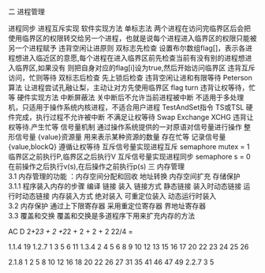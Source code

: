 二 进程管理

进程同步
进程互斥实现
 软件实现方法
  单标志法 两个进程在访问完临界区后会把使用临界区的权限转交给另一个进程，也就是说每个进程进入临界区的权限只能被另一个进程赋予
          违背空闲让进原则
  双标志先检查 设置布尔数组flag[]，表示各进程想进入临近区的意愿,每个进程在进入临界区前先检查当前有没有别的进程想进入临界区,如果没有
              则把自身对应的flag[i]设为true,然后开始访问临界区
              违背互斥访问，忙则等待
  双标志后检查 先上锁后检查
              违背空闲让进和有限等待
  Peterson算法 让进程尝试孔融让梨，主动让对方先使用临界区 flag turn
               违背让权等待，忙等
 硬件实现方法
  中断屏蔽法 关中断后不允许当前进程被中断
            不适用于多处理机，只适用于操作系统内核进程，不适合用户进程
  TestAndSet指令 TS或TSL 硬件完成，执行过程不允许被中断
            不满足让权等待
  Swap Exchange XCHG
            违背让权等待.产生忙等
信号量机制 通过操作系统提供的一对原语对信号量进行操作
  整形信号量 {value}资源量 用来表示某种资源的数量  存在忙等
  记录信号量 {value,blockQ}  遵循让权等待
互斥信号量实现进程互斥 semaphore mutex = 1 临界区之前执行P,临界区之后执行V
互斥信号量实现进程同步 semaphore s = 0 在前操作之后执行v(s),在后操作之前执行p(s)
三 内存管理  
3.1 内存管理的功能 ：内存空间分配和回收 地址转换 内存空间扩充 存储保护  
3.1.1 程序装入内存的步骤 编译 链接 装入
        链接方式 静态链接 装入时动态链接 运行时动态链接
        内存装入方式 绝对装入 可重定位装入 动态运行时装入  
3.2 内存保护
      通过上下限寄存器
      采用重定位寄存器 界地址寄存器  
3.3 覆盖和交换 覆盖和交换是多道程序下用来扩充内存的方法

AC D
2+2*3 + 2 +2*2 + 2 + 2 + 2
22/4 =

1.1.4
 19
1.2.7
 1 3 5 6 11
1.3.4
2 4 5 6 8 9 10 12 13 15 16 17 20 22 23 24 25 26

2.1.8
1 2 5 8 10 12 16 18 20 22 26 27 31 35 41 46 47 49
2.2.7
3 5
